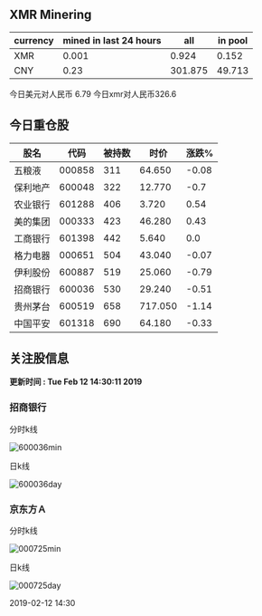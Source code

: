 ## XMR Minering

|currency|mined in last 24 hours|all|in pool|
|---|---|---|---|
|XMR|0.001|0.924|0.152|
|CNY|0.23|301.875|49.713|

今日美元对人民币 6.79	今日xmr对人民币326.6


## 今日重仓股 

|股名|代码|被持数|时价|涨跌%|
|---|---|---|---|---|
|五粮液|000858|311|64.650|-0.08|
|保利地产|600048|322|12.770|-0.7|
|农业银行|601288|406|3.720|0.54|
|美的集团|000333|423|46.280|0.43|
|工商银行|601398|442|5.640|0.0|
|格力电器|000651|504|43.040|-0.07|
|伊利股份|600887|519|25.060|-0.79|
|招商银行|600036|530|29.240|-0.51|
|贵州茅台|600519|658|717.050|-1.14|
|中国平安|601318|690|64.180|-0.33|

## 关注股信息
**更新时间 : Tue Feb 12 14:30:11 2019**
### 招商银行 
分时k线

![600036min](http://image.sinajs.cn/newchart/min/n/sh600036.gif)

日k线

![600036day](http://image.sinajs.cn/newchart/daily/n/sh600036.gif)

### 京东方Ａ 
分时k线

![000725min](http://image.sinajs.cn/newchart/min/n/sz000725.gif)

日k线

![000725day](http://image.sinajs.cn/newchart/daily/n/sz000725.gif)

2019-02-12 14:30